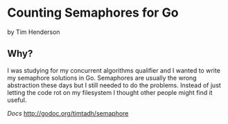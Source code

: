 # Counting Semaphores for Go

by Tim Henderson

## Why?

I was studying for my concurrent algorithms qualifier and I wanted to write my
semaphore solutions in Go. Semaphores are usually the wrong abstraction these
days but I still needed to do the problems. Instead of just letting the code rot
on my filesystem I thought other people might find it useful.

*Docs* <http://godoc.org/timtadh/semaphore>

